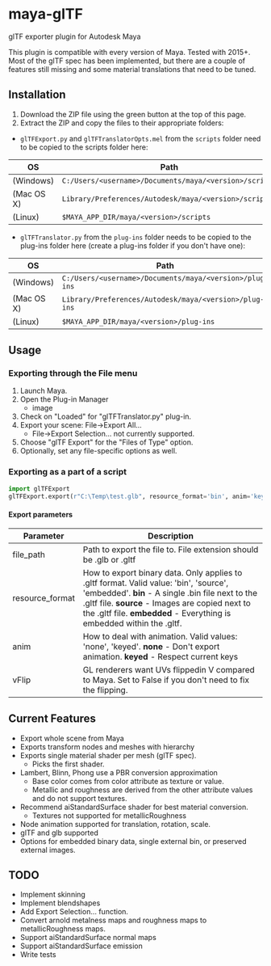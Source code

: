 # maya-glTF
glTF exporter plugin for Autodesk Maya

This plugin is compatible with every version of Maya.  Tested with 2015+.  Most of the glTF spec has been implemented, but there are a couple of features still missing and some material translations that need to be tuned.

## Installation
1. Download the ZIP file using the green button at the top of this page.  
1. Extract the ZIP and copy the files to their appropriate folders:  
- `glTFExport.py` and `glTFTranslatorOpts.mel` from the `scripts` folder need to be copied to the scripts folder here:   

| OS | Path |
|---------|----------|
|(Windows)|  `C:/Users/<username>/Documents/maya/<version>/scripts`|  
|(Mac OS X) |`Library/Preferences/Autodesk/maya/<version>/scripts`|  
|(Linux)  |  `$MAYA_APP_DIR/maya/<version>/scripts`|  

- `glTFTranslator.py` from the `plug-ins` folder needs to be copied to the plug-ins folder here (create a plug-ins folder if you don't have one):  

| OS | Path |
|----|-----|
(Windows) | `C:/Users/<username>/Documents/maya/<version>/plug-ins`  
(Mac OS X) |`Library/Preferences/Autodesk/maya/<version>/plug-ins`  
(Linux)   | `$MAYA_APP_DIR/maya/<version>/plug-ins`  

## Usage

### Exporting through the File menu
1. Launch Maya.
1. Open the Plug-in Manager
   - image
1. Check on "Loaded" for "glTFTranslator.py" plug-in.
1. Export your scene: File->Export All...
   - File->Export Selection... not currently supported.
1. Choose "glTF Export" for the "Files of Type" option.
1. Optionally, set any file-specific options as well.


### Exporting as a part of a script
```python
import glTFExport   
glTFExport.export(r"C:\Temp\test.glb", resource_format='bin', anim='keyed', vflip=True)
```
#### Export parameters

| Parameter | Description |   
| --------- | ----------- |   
|file_path|Path to export the file to.  File extension should be .glb or .gltf|   
|resource_format| How to export binary data. Only applies to .gltf format.  Valid value: 'bin', 'source', 'embedded'. **bin** - A single .bin file next to the .gltf file. **source** - Images are copied next to the .gltf file. **embedded** - Everything is embedded within the .gltf.|   
|anim|How to deal with animation. Valid values: 'none', 'keyed'.  **none** - Don't export animation. **keyed** - Respect current keys|   
|vFlip|GL renderers want UVs flippedin V compared to Maya.  Set to False if you don't need to fix the flipping.|   

## Current Features
- Export whole scene from Maya
- Exports transform nodes and meshes with hierarchy
- Exports single material shader per mesh (glTF spec).
   - Picks the first shader.
- Lambert, Blinn, Phong use a PBR conversion approximation
   - Base color comes from color attribute as texture or value.
   - Metallic and roughness are derived from the other attribute values and do not support textures.
- Recommend aiStandardSurface shader for best material conversion.
   - Textures not supported for metallicRoughness
- Node animation supported for translation, rotation, scale.
- glTF and glb supported
- Options for embedded binary data, single external bin, or preserved external images.
   
## TODO
- Implement skinning
- Implement blendshapes
- Add Export Selection... function.
- Convert arnold metalness maps and roughness maps to metallicRoughness maps.
- Support aiStandardSurface normal maps
- Support aiStandardSurface emission
- Write tests
